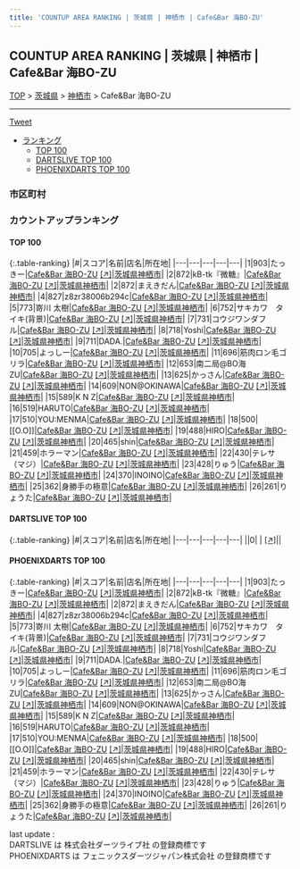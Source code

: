 ```yaml
---
title: 'COUNTUP AREA RANKING | 茨城県 | 神栖市 | Cafe&Bar 海BO-ZU'
---
```

## COUNTUP AREA RANKING | 茨城県 | 神栖市 | Cafe&Bar 海BO-ZU

[TOP](/darts/rank/) > [茨城県](/darts/rank/茨城県/) > [神栖市](/darts/rank/茨城県/神栖市/) > Cafe&Bar 海BO-ZU

___

<a href="https://twitter.com/share?ref_src=twsrc%5Etfw" data-text="COUNTUP AREA RANKING | 茨城県神栖市Cafe&Bar 海BO-ZU" class="twitter-share-button" data-hashtags="DARTSLIVE,PHOENIXDARTS,darts,ダーツ" data-show-count="false">Tweet</a>

* [ランキング](#カウントアップランキング)
    * [TOP 100](#top-100)
    * [DARTSLIVE TOP 100](#dartslive-top-100)
    * [PHOENIXDARTS TOP 100](#phoenixdarts-top-100)

### 市区町村

<ul>

</ul>

### カウントアップランキング

#### TOP 100



{:.table-ranking}
|#|スコア|名前|店名|所在地|
|---|---|---|---|---|
|1|903|<span class="rank-name-pd">たっきー</span>|<a href="/darts/rank/shops/83124.html">Cafe&Bar 海BO-ZU</a> <a href="https://vs.phoenixdarts.com/jp/shop/shopDetailInfo/s_83124?s_seq=83124">[↗]</a>|<a href="/darts/rank/茨城県/神栖市">茨城県神栖市</a>|
|2|872|<span class="rank-name-pd">kB-tk『微糖』</span>|<a href="/darts/rank/shops/83124.html">Cafe&Bar 海BO-ZU</a> <a href="https://vs.phoenixdarts.com/jp/shop/shopDetailInfo/s_83124?s_seq=83124">[↗]</a>|<a href="/darts/rank/茨城県/神栖市">茨城県神栖市</a>|
|2|872|<span class="rank-name-pd">まえきだん</span>|<a href="/darts/rank/shops/83124.html">Cafe&Bar 海BO-ZU</a> <a href="https://vs.phoenixdarts.com/jp/shop/shopDetailInfo/s_83124?s_seq=83124">[↗]</a>|<a href="/darts/rank/茨城県/神栖市">茨城県神栖市</a>|
|4|827|<span class="rank-name-pd">z8zr38006b294c</span>|<a href="/darts/rank/shops/83124.html">Cafe&Bar 海BO-ZU</a> <a href="https://vs.phoenixdarts.com/jp/shop/shopDetailInfo/s_83124?s_seq=83124">[↗]</a>|<a href="/darts/rank/茨城県/神栖市">茨城県神栖市</a>|
|5|773|<span class="rank-name-pd"><span class="pro-icon-pd"></span>嵜川 太樹</span>|<a href="/darts/rank/shops/83124.html">Cafe&Bar 海BO-ZU</a> <a href="https://vs.phoenixdarts.com/jp/shop/shopDetailInfo/s_83124?s_seq=83124">[↗]</a>|<a href="/darts/rank/茨城県/神栖市">茨城県神栖市</a>|
|6|752|<span class="rank-name-pd">サキカワ　タイキ(背景)</span>|<a href="/darts/rank/shops/83124.html">Cafe&Bar 海BO-ZU</a> <a href="https://vs.phoenixdarts.com/jp/shop/shopDetailInfo/s_83124?s_seq=83124">[↗]</a>|<a href="/darts/rank/茨城県/神栖市">茨城県神栖市</a>|
|7|731|<span class="rank-name-pd">コウジワンダフル</span>|<a href="/darts/rank/shops/83124.html">Cafe&Bar 海BO-ZU</a> <a href="https://vs.phoenixdarts.com/jp/shop/shopDetailInfo/s_83124?s_seq=83124">[↗]</a>|<a href="/darts/rank/茨城県/神栖市">茨城県神栖市</a>|
|8|718|<span class="rank-name-pd">Yoshi</span>|<a href="/darts/rank/shops/83124.html">Cafe&Bar 海BO-ZU</a> <a href="https://vs.phoenixdarts.com/jp/shop/shopDetailInfo/s_83124?s_seq=83124">[↗]</a>|<a href="/darts/rank/茨城県/神栖市">茨城県神栖市</a>|
|9|711|<span class="rank-name-pd">DADA.</span>|<a href="/darts/rank/shops/83124.html">Cafe&Bar 海BO-ZU</a> <a href="https://vs.phoenixdarts.com/jp/shop/shopDetailInfo/s_83124?s_seq=83124">[↗]</a>|<a href="/darts/rank/茨城県/神栖市">茨城県神栖市</a>|
|10|705|<span class="rank-name-pd">よっしー</span>|<a href="/darts/rank/shops/83124.html">Cafe&Bar 海BO-ZU</a> <a href="https://vs.phoenixdarts.com/jp/shop/shopDetailInfo/s_83124?s_seq=83124">[↗]</a>|<a href="/darts/rank/茨城県/神栖市">茨城県神栖市</a>|
|11|696|<span class="rank-name-pd">筋肉ロン毛ゴリラ</span>|<a href="/darts/rank/shops/83124.html">Cafe&Bar 海BO-ZU</a> <a href="https://vs.phoenixdarts.com/jp/shop/shopDetailInfo/s_83124?s_seq=83124">[↗]</a>|<a href="/darts/rank/茨城県/神栖市">茨城県神栖市</a>|
|12|653|<span class="rank-name-pd">南二局@BO海ZU</span>|<a href="/darts/rank/shops/83124.html">Cafe&Bar 海BO-ZU</a> <a href="https://vs.phoenixdarts.com/jp/shop/shopDetailInfo/s_83124?s_seq=83124">[↗]</a>|<a href="/darts/rank/茨城県/神栖市">茨城県神栖市</a>|
|13|625|<span class="rank-name-pd">かっさん</span>|<a href="/darts/rank/shops/83124.html">Cafe&Bar 海BO-ZU</a> <a href="https://vs.phoenixdarts.com/jp/shop/shopDetailInfo/s_83124?s_seq=83124">[↗]</a>|<a href="/darts/rank/茨城県/神栖市">茨城県神栖市</a>|
|14|609|<span class="rank-name-pd">NON@OKINAWA</span>|<a href="/darts/rank/shops/83124.html">Cafe&Bar 海BO-ZU</a> <a href="https://vs.phoenixdarts.com/jp/shop/shopDetailInfo/s_83124?s_seq=83124">[↗]</a>|<a href="/darts/rank/茨城県/神栖市">茨城県神栖市</a>|
|15|589|<span class="rank-name-pd">K   N   Z</span>|<a href="/darts/rank/shops/83124.html">Cafe&Bar 海BO-ZU</a> <a href="https://vs.phoenixdarts.com/jp/shop/shopDetailInfo/s_83124?s_seq=83124">[↗]</a>|<a href="/darts/rank/茨城県/神栖市">茨城県神栖市</a>|
|16|519|<span class="rank-name-pd">HARUTO</span>|<a href="/darts/rank/shops/83124.html">Cafe&Bar 海BO-ZU</a> <a href="https://vs.phoenixdarts.com/jp/shop/shopDetailInfo/s_83124?s_seq=83124">[↗]</a>|<a href="/darts/rank/茨城県/神栖市">茨城県神栖市</a>|
|17|510|<span class="rank-name-pd">YOU:MENMA</span>|<a href="/darts/rank/shops/83124.html">Cafe&Bar 海BO-ZU</a> <a href="https://vs.phoenixdarts.com/jp/shop/shopDetailInfo/s_83124?s_seq=83124">[↗]</a>|<a href="/darts/rank/茨城県/神栖市">茨城県神栖市</a>|
|18|500|<span class="rank-name-pd">[[O.O]]</span>|<a href="/darts/rank/shops/83124.html">Cafe&Bar 海BO-ZU</a> <a href="https://vs.phoenixdarts.com/jp/shop/shopDetailInfo/s_83124?s_seq=83124">[↗]</a>|<a href="/darts/rank/茨城県/神栖市">茨城県神栖市</a>|
|19|488|<span class="rank-name-pd">HIRO</span>|<a href="/darts/rank/shops/83124.html">Cafe&Bar 海BO-ZU</a> <a href="https://vs.phoenixdarts.com/jp/shop/shopDetailInfo/s_83124?s_seq=83124">[↗]</a>|<a href="/darts/rank/茨城県/神栖市">茨城県神栖市</a>|
|20|465|<span class="rank-name-pd">shin</span>|<a href="/darts/rank/shops/83124.html">Cafe&Bar 海BO-ZU</a> <a href="https://vs.phoenixdarts.com/jp/shop/shopDetailInfo/s_83124?s_seq=83124">[↗]</a>|<a href="/darts/rank/茨城県/神栖市">茨城県神栖市</a>|
|21|459|<span class="rank-name-pd">ホラーマン</span>|<a href="/darts/rank/shops/83124.html">Cafe&Bar 海BO-ZU</a> <a href="https://vs.phoenixdarts.com/jp/shop/shopDetailInfo/s_83124?s_seq=83124">[↗]</a>|<a href="/darts/rank/茨城県/神栖市">茨城県神栖市</a>|
|22|430|<span class="rank-name-pd">テレサ（マジ）</span>|<a href="/darts/rank/shops/83124.html">Cafe&Bar 海BO-ZU</a> <a href="https://vs.phoenixdarts.com/jp/shop/shopDetailInfo/s_83124?s_seq=83124">[↗]</a>|<a href="/darts/rank/茨城県/神栖市">茨城県神栖市</a>|
|23|428|<span class="rank-name-pd">りゅう</span>|<a href="/darts/rank/shops/83124.html">Cafe&Bar 海BO-ZU</a> <a href="https://vs.phoenixdarts.com/jp/shop/shopDetailInfo/s_83124?s_seq=83124">[↗]</a>|<a href="/darts/rank/茨城県/神栖市">茨城県神栖市</a>|
|24|370|<span class="rank-name-pd">INOINO</span>|<a href="/darts/rank/shops/83124.html">Cafe&Bar 海BO-ZU</a> <a href="https://vs.phoenixdarts.com/jp/shop/shopDetailInfo/s_83124?s_seq=83124">[↗]</a>|<a href="/darts/rank/茨城県/神栖市">茨城県神栖市</a>|
|25|362|<span class="rank-name-pd">身勝手の極意</span>|<a href="/darts/rank/shops/83124.html">Cafe&Bar 海BO-ZU</a> <a href="https://vs.phoenixdarts.com/jp/shop/shopDetailInfo/s_83124?s_seq=83124">[↗]</a>|<a href="/darts/rank/茨城県/神栖市">茨城県神栖市</a>|
|26|261|<span class="rank-name-pd">りょうた</span>|<a href="/darts/rank/shops/83124.html">Cafe&Bar 海BO-ZU</a> <a href="https://vs.phoenixdarts.com/jp/shop/shopDetailInfo/s_83124?s_seq=83124">[↗]</a>|<a href="/darts/rank/茨城県/神栖市">茨城県神栖市</a>|


#### DARTSLIVE TOP 100



{:.table-ranking}
|#|スコア|名前|店名|所在地|
|---|---|---|---|---|
||0|<span class="rank-name-dl"> </span>|<a href="/darts/rank/shops/.html"></a> <a href="">[↗]</a>|<a href="/darts/rank//"></a>|


#### PHOENIXDARTS TOP 100



{:.table-ranking}
|#|スコア|名前|店名|所在地|
|---|---|---|---|---|
|1|903|<span class="rank-name-pd">たっきー</span>|<a href="/darts/rank/shops/83124.html">Cafe&Bar 海BO-ZU</a> <a href="https://vs.phoenixdarts.com/jp/shop/shopDetailInfo/s_83124?s_seq=83124">[↗]</a>|<a href="/darts/rank/茨城県/神栖市">茨城県神栖市</a>|
|2|872|<span class="rank-name-pd">kB-tk『微糖』</span>|<a href="/darts/rank/shops/83124.html">Cafe&Bar 海BO-ZU</a> <a href="https://vs.phoenixdarts.com/jp/shop/shopDetailInfo/s_83124?s_seq=83124">[↗]</a>|<a href="/darts/rank/茨城県/神栖市">茨城県神栖市</a>|
|2|872|<span class="rank-name-pd">まえきだん</span>|<a href="/darts/rank/shops/83124.html">Cafe&Bar 海BO-ZU</a> <a href="https://vs.phoenixdarts.com/jp/shop/shopDetailInfo/s_83124?s_seq=83124">[↗]</a>|<a href="/darts/rank/茨城県/神栖市">茨城県神栖市</a>|
|4|827|<span class="rank-name-pd">z8zr38006b294c</span>|<a href="/darts/rank/shops/83124.html">Cafe&Bar 海BO-ZU</a> <a href="https://vs.phoenixdarts.com/jp/shop/shopDetailInfo/s_83124?s_seq=83124">[↗]</a>|<a href="/darts/rank/茨城県/神栖市">茨城県神栖市</a>|
|5|773|<span class="rank-name-pd"><span class="pro-icon-pd"></span>嵜川 太樹</span>|<a href="/darts/rank/shops/83124.html">Cafe&Bar 海BO-ZU</a> <a href="https://vs.phoenixdarts.com/jp/shop/shopDetailInfo/s_83124?s_seq=83124">[↗]</a>|<a href="/darts/rank/茨城県/神栖市">茨城県神栖市</a>|
|6|752|<span class="rank-name-pd">サキカワ　タイキ(背景)</span>|<a href="/darts/rank/shops/83124.html">Cafe&Bar 海BO-ZU</a> <a href="https://vs.phoenixdarts.com/jp/shop/shopDetailInfo/s_83124?s_seq=83124">[↗]</a>|<a href="/darts/rank/茨城県/神栖市">茨城県神栖市</a>|
|7|731|<span class="rank-name-pd">コウジワンダフル</span>|<a href="/darts/rank/shops/83124.html">Cafe&Bar 海BO-ZU</a> <a href="https://vs.phoenixdarts.com/jp/shop/shopDetailInfo/s_83124?s_seq=83124">[↗]</a>|<a href="/darts/rank/茨城県/神栖市">茨城県神栖市</a>|
|8|718|<span class="rank-name-pd">Yoshi</span>|<a href="/darts/rank/shops/83124.html">Cafe&Bar 海BO-ZU</a> <a href="https://vs.phoenixdarts.com/jp/shop/shopDetailInfo/s_83124?s_seq=83124">[↗]</a>|<a href="/darts/rank/茨城県/神栖市">茨城県神栖市</a>|
|9|711|<span class="rank-name-pd">DADA.</span>|<a href="/darts/rank/shops/83124.html">Cafe&Bar 海BO-ZU</a> <a href="https://vs.phoenixdarts.com/jp/shop/shopDetailInfo/s_83124?s_seq=83124">[↗]</a>|<a href="/darts/rank/茨城県/神栖市">茨城県神栖市</a>|
|10|705|<span class="rank-name-pd">よっしー</span>|<a href="/darts/rank/shops/83124.html">Cafe&Bar 海BO-ZU</a> <a href="https://vs.phoenixdarts.com/jp/shop/shopDetailInfo/s_83124?s_seq=83124">[↗]</a>|<a href="/darts/rank/茨城県/神栖市">茨城県神栖市</a>|
|11|696|<span class="rank-name-pd">筋肉ロン毛ゴリラ</span>|<a href="/darts/rank/shops/83124.html">Cafe&Bar 海BO-ZU</a> <a href="https://vs.phoenixdarts.com/jp/shop/shopDetailInfo/s_83124?s_seq=83124">[↗]</a>|<a href="/darts/rank/茨城県/神栖市">茨城県神栖市</a>|
|12|653|<span class="rank-name-pd">南二局@BO海ZU</span>|<a href="/darts/rank/shops/83124.html">Cafe&Bar 海BO-ZU</a> <a href="https://vs.phoenixdarts.com/jp/shop/shopDetailInfo/s_83124?s_seq=83124">[↗]</a>|<a href="/darts/rank/茨城県/神栖市">茨城県神栖市</a>|
|13|625|<span class="rank-name-pd">かっさん</span>|<a href="/darts/rank/shops/83124.html">Cafe&Bar 海BO-ZU</a> <a href="https://vs.phoenixdarts.com/jp/shop/shopDetailInfo/s_83124?s_seq=83124">[↗]</a>|<a href="/darts/rank/茨城県/神栖市">茨城県神栖市</a>|
|14|609|<span class="rank-name-pd">NON@OKINAWA</span>|<a href="/darts/rank/shops/83124.html">Cafe&Bar 海BO-ZU</a> <a href="https://vs.phoenixdarts.com/jp/shop/shopDetailInfo/s_83124?s_seq=83124">[↗]</a>|<a href="/darts/rank/茨城県/神栖市">茨城県神栖市</a>|
|15|589|<span class="rank-name-pd">K   N   Z</span>|<a href="/darts/rank/shops/83124.html">Cafe&Bar 海BO-ZU</a> <a href="https://vs.phoenixdarts.com/jp/shop/shopDetailInfo/s_83124?s_seq=83124">[↗]</a>|<a href="/darts/rank/茨城県/神栖市">茨城県神栖市</a>|
|16|519|<span class="rank-name-pd">HARUTO</span>|<a href="/darts/rank/shops/83124.html">Cafe&Bar 海BO-ZU</a> <a href="https://vs.phoenixdarts.com/jp/shop/shopDetailInfo/s_83124?s_seq=83124">[↗]</a>|<a href="/darts/rank/茨城県/神栖市">茨城県神栖市</a>|
|17|510|<span class="rank-name-pd">YOU:MENMA</span>|<a href="/darts/rank/shops/83124.html">Cafe&Bar 海BO-ZU</a> <a href="https://vs.phoenixdarts.com/jp/shop/shopDetailInfo/s_83124?s_seq=83124">[↗]</a>|<a href="/darts/rank/茨城県/神栖市">茨城県神栖市</a>|
|18|500|<span class="rank-name-pd">[[O.O]]</span>|<a href="/darts/rank/shops/83124.html">Cafe&Bar 海BO-ZU</a> <a href="https://vs.phoenixdarts.com/jp/shop/shopDetailInfo/s_83124?s_seq=83124">[↗]</a>|<a href="/darts/rank/茨城県/神栖市">茨城県神栖市</a>|
|19|488|<span class="rank-name-pd">HIRO</span>|<a href="/darts/rank/shops/83124.html">Cafe&Bar 海BO-ZU</a> <a href="https://vs.phoenixdarts.com/jp/shop/shopDetailInfo/s_83124?s_seq=83124">[↗]</a>|<a href="/darts/rank/茨城県/神栖市">茨城県神栖市</a>|
|20|465|<span class="rank-name-pd">shin</span>|<a href="/darts/rank/shops/83124.html">Cafe&Bar 海BO-ZU</a> <a href="https://vs.phoenixdarts.com/jp/shop/shopDetailInfo/s_83124?s_seq=83124">[↗]</a>|<a href="/darts/rank/茨城県/神栖市">茨城県神栖市</a>|
|21|459|<span class="rank-name-pd">ホラーマン</span>|<a href="/darts/rank/shops/83124.html">Cafe&Bar 海BO-ZU</a> <a href="https://vs.phoenixdarts.com/jp/shop/shopDetailInfo/s_83124?s_seq=83124">[↗]</a>|<a href="/darts/rank/茨城県/神栖市">茨城県神栖市</a>|
|22|430|<span class="rank-name-pd">テレサ（マジ）</span>|<a href="/darts/rank/shops/83124.html">Cafe&Bar 海BO-ZU</a> <a href="https://vs.phoenixdarts.com/jp/shop/shopDetailInfo/s_83124?s_seq=83124">[↗]</a>|<a href="/darts/rank/茨城県/神栖市">茨城県神栖市</a>|
|23|428|<span class="rank-name-pd">りゅう</span>|<a href="/darts/rank/shops/83124.html">Cafe&Bar 海BO-ZU</a> <a href="https://vs.phoenixdarts.com/jp/shop/shopDetailInfo/s_83124?s_seq=83124">[↗]</a>|<a href="/darts/rank/茨城県/神栖市">茨城県神栖市</a>|
|24|370|<span class="rank-name-pd">INOINO</span>|<a href="/darts/rank/shops/83124.html">Cafe&Bar 海BO-ZU</a> <a href="https://vs.phoenixdarts.com/jp/shop/shopDetailInfo/s_83124?s_seq=83124">[↗]</a>|<a href="/darts/rank/茨城県/神栖市">茨城県神栖市</a>|
|25|362|<span class="rank-name-pd">身勝手の極意</span>|<a href="/darts/rank/shops/83124.html">Cafe&Bar 海BO-ZU</a> <a href="https://vs.phoenixdarts.com/jp/shop/shopDetailInfo/s_83124?s_seq=83124">[↗]</a>|<a href="/darts/rank/茨城県/神栖市">茨城県神栖市</a>|
|26|261|<span class="rank-name-pd">りょうた</span>|<a href="/darts/rank/shops/83124.html">Cafe&Bar 海BO-ZU</a> <a href="https://vs.phoenixdarts.com/jp/shop/shopDetailInfo/s_83124?s_seq=83124">[↗]</a>|<a href="/darts/rank/茨城県/神栖市">茨城県神栖市</a>|


<div class="footer border-top border-gray-light mt-5 pt-3 text-right text-gray">
    last update : <span style="font-weight: italic" id="foot_last_modified"></span><br />
    DARTSLIVE は 株式会社ダーツライブ社 の登録商標です<br />
    PHOENIXDARTS は フェニックスダーツジャパン株式会社 の登録商標です<br />
</div>

<script src="https://cdnjs.cloudflare.com/ajax/libs/jquery.tablesorter/2.31.3/js/jquery.tablesorter.min.js" integrity="sha512-qzgd5cYSZcosqpzpn7zF2ZId8f/8CHmFKZ8j7mU4OUXTNRd5g+ZHBPsgKEwoqxCtdQvExE5LprwwPAgoicguNg==" crossorigin="anonymous" referrerpolicy="no-referrer"></script>
<link rel="stylesheet" href="https://cdnjs.cloudflare.com/ajax/libs/jquery.tablesorter/2.31.3/css/theme.default.min.css" integrity="sha512-wghhOJkjQX0Lh3NSWvNKeZ0ZpNn+SPVXX1Qyc9OCaogADktxrBiBdKGDoqVUOyhStvMBmJQ8ZdMHiR3wuEq8+w==" crossorigin="anonymous" referrerpolicy="no-referrer" />
<script>
$(function() {
    $(".table-ranking").tablesorter({sortList:[[0, 0]]});
    $("#foot_last_modified").text(formatDate(new Date(document.lastModified), 'yyyy-MM-dd HH:mm:ss'));
});
</script>

<script async src="https://platform.twitter.com/widgets.js" charset="utf-8"></script>